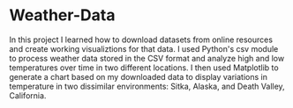# Weather-Data

In this project I learned how to download datasets from online resources and create working visualiztions for that data.
I used Python's csv module to  process weather data stored in the CSV format and analyze high and low temperatures over time in two different locations. 
I then used Matplotlib to generate a chart based on my downloaded data to display variations in temperature in two dissimilar environments: Sitka, Alaska, and Death Valley, California.

